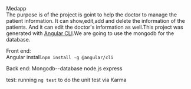 Medapp  
The purpose is of the project is goint to help the doctor to manage the patient information. It can show,edit,add and delete the information of the patients. And it can edit the doctor's information as well.This project was generated with [Angular CLI](https://github.com/angular/angular-cli).We are going to use the mongodb for the database.

Front end:  
Angular install.`npm install -g @angular/cli`
 
Back end:
Mongodb--database  node.js  express

test:  running `ng test` to do the unit test via Karma
